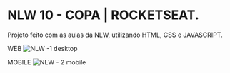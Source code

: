 # NLW 10 - COPA | ROCKETSEAT.
Projeto feito com as aulas da NLW, utilizando HTML,  CSS e JAVASCRIPT.

WEB
![NLW -1 desktop](https://user-images.githubusercontent.com/80775242/201720088-bce170a5-3ba6-4c65-9a95-d09f613cb623.png)

MOBILE
![NLW - 2 mobile](https://user-images.githubusercontent.com/80775242/201721198-ba8f425c-958d-4146-848b-034ed8da46fa.png)
